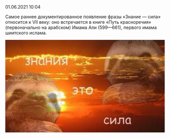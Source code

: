 <div class="article-publication-date">
    <time datetime="2021-06-01 10:04">01.06.2021 10:04</time>
</div>

Самое раннее документированное появление фразы «Знание — сила» относится к VII веку: оно встречается в книге «Путь красноречия» (первоначально на арабском) Имама Али (599—661), первого имама шиитского ислама.

![Image with sloth saying knowledge is power on Russian](./images/knowledge-is-power.jpg)